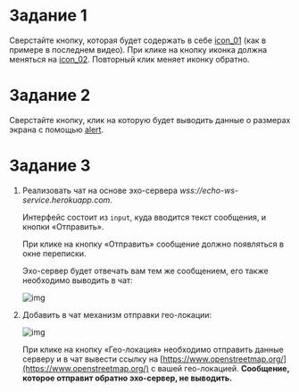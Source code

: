 # Задание 1

Сверстайте кнопку, которая будет содержать в себе [icon_01](https://icons.getbootstrap.com/icons/arrow-down-left-circle/)  (как в примере в последнем видео). При клике на кнопку иконка должна меняться на [icon_02](https://icons.getbootstrap.com/icons/arrow-down-left-circle-fill/). Повторный клик меняет иконку обратно.

# Задание 2

Сверстайте кнопку, клик на которую будет выводить данные о размерах экрана с помощью  [alert](https://developer.mozilla.org/ru/docs/Web/API/Window/alert).

# Задание 3

1.  Реализовать чат на основе эхо-сервера _wss://echo-ws-service.herokuapp.com_.
    
    Интерфейс состоит из  `input`, куда вводится текст сообщения, и кнопки «Отправить».
    
    При клике на кнопку «Отправить» сообщение должно появляться в окне переписки.
    
    Эхо-сервер будет отвечать вам тем же сообщением, его также необходимо выводить в чат:
    
    ![img](https://lms.skillfactory.ru/assets/courseware/v1/8f6c994ffb9a1526f2b678588ddc8ae4/asset-v1:Skillfactory+FR+2020+type@asset+block/m15_practice1.png)
    
2.  Добавить в чат механизм отправки гео-локации:
    
    ![img](https://lms.skillfactory.ru/assets/courseware/v1/368e7971c720c3eb6441642afe77b9b8/asset-v1:Skillfactory+FR+2020+type@asset+block/m15_practice2.png)
    
    При клике на кнопку «Гео-локация» необходимо отправить данные серверу и в чат вывести ссылку на [https://www.openstreetmap.org/](https://www.openstreetmap.org/)  с вашей гео-локацией.  **Сообщение, которое отправит обратно эхо-сервер, не выводить.**
